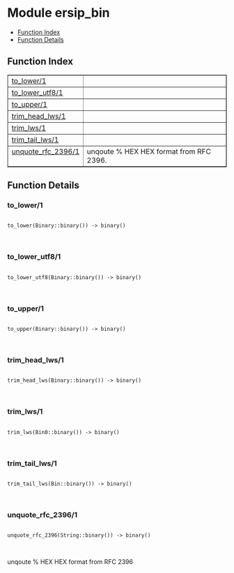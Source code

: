 

# Module ersip_bin #
* [Function Index](#index)
* [Function Details](#functions)

<a name="index"></a>

## Function Index ##


<table width="100%" border="1" cellspacing="0" cellpadding="2" summary="function index"><tr><td valign="top"><a href="#to_lower-1">to_lower/1</a></td><td></td></tr><tr><td valign="top"><a href="#to_lower_utf8-1">to_lower_utf8/1</a></td><td></td></tr><tr><td valign="top"><a href="#to_upper-1">to_upper/1</a></td><td></td></tr><tr><td valign="top"><a href="#trim_head_lws-1">trim_head_lws/1</a></td><td></td></tr><tr><td valign="top"><a href="#trim_lws-1">trim_lws/1</a></td><td></td></tr><tr><td valign="top"><a href="#trim_tail_lws-1">trim_tail_lws/1</a></td><td></td></tr><tr><td valign="top"><a href="#unquote_rfc_2396-1">unquote_rfc_2396/1</a></td><td>unqoute % HEX HEX format from RFC 2396.</td></tr></table>


<a name="functions"></a>

## Function Details ##

<a name="to_lower-1"></a>

### to_lower/1 ###

<pre><code>
to_lower(Binary::binary()) -&gt; binary()
</code></pre>
<br />

<a name="to_lower_utf8-1"></a>

### to_lower_utf8/1 ###

<pre><code>
to_lower_utf8(Binary::binary()) -&gt; binary()
</code></pre>
<br />

<a name="to_upper-1"></a>

### to_upper/1 ###

<pre><code>
to_upper(Binary::binary()) -&gt; binary()
</code></pre>
<br />

<a name="trim_head_lws-1"></a>

### trim_head_lws/1 ###

<pre><code>
trim_head_lws(Binary::binary()) -&gt; binary()
</code></pre>
<br />

<a name="trim_lws-1"></a>

### trim_lws/1 ###

<pre><code>
trim_lws(Bin0::binary()) -&gt; binary()
</code></pre>
<br />

<a name="trim_tail_lws-1"></a>

### trim_tail_lws/1 ###

<pre><code>
trim_tail_lws(Bin::binary()) -&gt; binary()
</code></pre>
<br />

<a name="unquote_rfc_2396-1"></a>

### unquote_rfc_2396/1 ###

<pre><code>
unquote_rfc_2396(String::binary()) -&gt; binary()
</code></pre>
<br />

unqoute % HEX HEX format from RFC 2396

